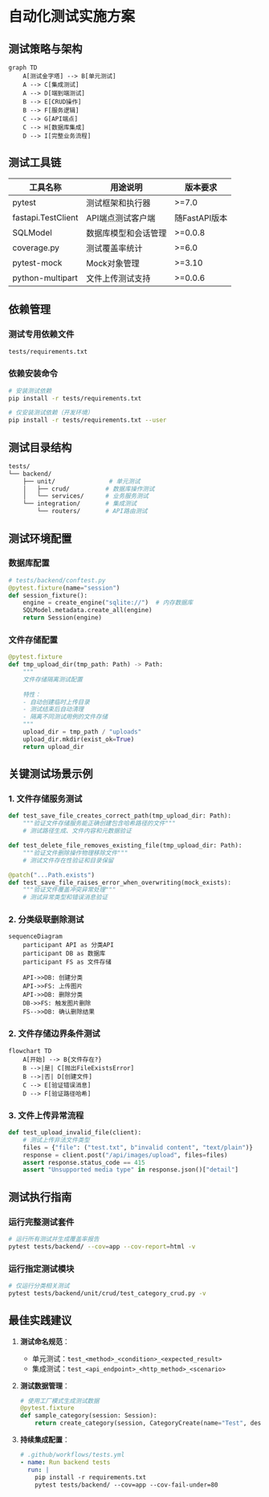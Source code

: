 # 自动化测试实施方案

## 测试策略与架构

```mermaid
graph TD
    A[测试金字塔] --> B[单元测试]
    A --> C[集成测试]
    A --> D[端到端测试]
    B --> E[CRUD操作]
    B --> F[服务逻辑]
    C --> G[API端点]
    C --> H[数据库集成]
    D --> I[完整业务流程]
```

## 测试工具链

| 工具名称             | 用途说明                     | 版本要求   |
|----------------------|----------------------------|-----------|
| pytest               | 测试框架和执行器            | >=7.0     |
| fastapi.TestClient    | API端点测试客户端           | 随FastAPI版本 |
| SQLModel             | 数据库模型和会话管理         | >=0.0.8   |
| coverage.py          | 测试覆盖率统计               | >=6.0     |
| pytest-mock          | Mock对象管理                | >=3.10    |
| python-multipart     | 文件上传测试支持             | >=0.0.6   |

## 依赖管理

### 测试专用依赖文件
```bash
tests/requirements.txt
```

### 依赖安装命令
```bash
# 安装测试依赖
pip install -r tests/requirements.txt

# 仅安装测试依赖（开发环境）
pip install -r tests/requirements.txt --user
```

## 测试目录结构

```bash
tests/
└── backend/
    ├── unit/               # 单元测试
    │   ├── crud/          # 数据库操作测试
    │   └── services/      # 业务服务测试
    └── integration/       # 集成测试
        └── routers/       # API路由测试
```

## 测试环境配置

### 数据库配置
```python
# tests/backend/conftest.py
@pytest.fixture(name="session")
def session_fixture():
    engine = create_engine("sqlite://")  # 内存数据库
    SQLModel.metadata.create_all(engine)
    return Session(engine)
```

### 文件存储配置
```python
@pytest.fixture
def tmp_upload_dir(tmp_path: Path) -> Path:
    """
    文件存储隔离测试配置
    
    特性：
    - 自动创建临时上传目录
    - 测试结束后自动清理
    - 隔离不同测试用例的文件存储
    """
    upload_dir = tmp_path / "uploads"
    upload_dir.mkdir(exist_ok=True)
    return upload_dir
```

## 关键测试场景示例

### 1. 文件存储服务测试
```python
def test_save_file_creates_correct_path(tmp_upload_dir: Path):
    """验证文件存储服务能正确创建包含哈希路径的文件"""
    # 测试路径生成、文件内容和元数据验证

def test_delete_file_removes_existing_file(tmp_upload_dir: Path): 
    """验证文件删除操作物理移除文件"""
    # 测试文件存在性验证和目录保留

@patch("...Path.exists")
def test_save_file_raises_error_when_overwriting(mock_exists):
    """验证文件覆盖冲突异常处理"""
    # 测试异常类型和错误消息验证
```

### 2. 分类级联删除测试
```mermaid
sequenceDiagram
    participant API as 分类API
    participant DB as 数据库
    participant FS as 文件存储
    
    API->>DB: 创建分类
    API->>FS: 上传图片
    API->>DB: 删除分类
    DB->>FS: 触发图片删除
    FS-->>DB: 确认删除结果
```

### 2. 文件存储边界条件测试
```mermaid
flowchart TD
    A[开始] --> B{文件存在?}
    B -->|是| C[抛出FileExistsError]
    B -->|否| D[创建文件]
    C --> E[验证错误消息]
    D --> F[验证路径哈希]
```

### 3. 文件上传异常流程
```python
def test_upload_invalid_file(client):
    # 测试上传非法文件类型
    files = {"file": ("test.txt", b"invalid content", "text/plain")}
    response = client.post("/api/images/upload", files=files)
    assert response.status_code == 415
    assert "Unsupported media type" in response.json()["detail"]
```

## 测试执行指南

### 运行完整测试套件
```bash
# 运行所有测试并生成覆盖率报告
pytest tests/backend/ --cov=app --cov-report=html -v
```

### 运行指定测试模块
```bash
# 仅运行分类相关测试
pytest tests/backend/unit/crud/test_category_crud.py -v
```

## 最佳实践建议

1. **测试命名规范**：
   - 单元测试：`test_<method>_<condition>_<expected_result>`
   - 集成测试：`test_<api_endpoint>_<http_method>_<scenario>`

2. **测试数据管理**：
   ```python
   # 使用工厂模式生成测试数据
   @pytest.fixture
   def sample_category(session: Session):
       return create_category(session, CategoryCreate(name="Test", description="..."))
   ```

3. **持续集成配置**：
   ```yaml
   # .github/workflows/tests.yml
   - name: Run backend tests
     run: |
       pip install -r requirements.txt
       pytest tests/backend/ --cov=app --cov-fail-under=80
